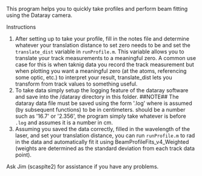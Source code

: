 This program helps you to quickly take profiles and perform beam fitting using the Dataray camera. 

Instructions
1. After setting up to take your profile, fill in the notes file and determine whatever your translation distance to set zero needs to be and set the `translate_dist` variable in `runProfile.m`. This variable allows you to translate your track measurements to a meaningful zero. A common use case for this is when taknig data you record the track measurement but when plotting you want a meaningful zero (at the atoms, referencing some optic, etc.) to interpret your result, translate_dist lets you transform from track values to something useful.
2. To take data simply setup the logging feature of the dataray software and save into the /dataray directory in this folder. ##NOTE## The dataray data file must be saved using the form '<xx>.log' where <xx> is assumed (by subsequent functions) to be in centimeters. <xx> should be a number such as '16.7' or '2.356', the program simply take whatever is before `.log` and assumes it is a number in cm.
3. Assuming you saved the data correctly, filled in the wavelength of the laser, and set your translation distance, you can run `runProfile.m` to rad in the data and automatically fit it using BeamProfileFits_v4_Weighted (weights are determined as the standard deviation from each track data point).

Ask Jim (scasplte2) for assistance if you have any problems.
